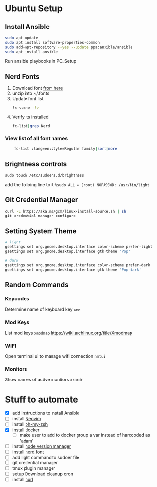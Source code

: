 # Ubuntu Setup
## Install Ansible
```bash
sudo apt update
sudo apt install software-properties-common
sudo add-apt-repository --yes --update ppa:ansible/ansible
sudo apt install ansible
```
Run ansible playbooks in PC_Setup
## Nerd Fonts
1. Download font [from here](https://www.nerdfonts.com/font-downloads)
2. unzip into ~/.fonts
3. Update font list
   ```bash
   fc-cache -fv
   ```
4. Verify its installed
   ```bash
   fc-list|grep Nerd
   ```
### View list of all font names
```bash
    fc-list :lang=en:style=Regular family|sort|more
```
## Brightness controls
```sudo touch /etc/sudoers.d/brightness```

add the folloing line to it
```%sudo ALL = (root) NOPASSWD: /usr/bin/light```

## Git Credential Manager
```bash
curl -L https://aka.ms/gcm/linux-install-source.sh | sh
git-credential-manager configure
```
## Setting System Theme
```bash
# light
gsettings set org.gnome.desktop.interface color-scheme prefer-light
gsettings set org.gnome.desktop.interface gtk-theme 'Pop'

# dark
gsettings set org.gnome.desktop.interface color-scheme prefer-dark
gsettings set org.gnome.desktop.interface gtk-theme 'Pop-dark'
```

## Random Commands

### Keycodes
Determine name of keyboard key
``` xev ```
### Mod Keys
List mod keys
```xmodmap```
https://wiki.archlinux.org/title/Xmodmap

### WIFI
Open terminal ui to manage wifi connection
```nmtui```

### Monitors
Show names of active monitors
```xrandr```

# Stuff to automate
- [x] add instructions to install Ansible
- [ ] install [Neovim](https://github.com/neovim/neovim)
- [ ] install [oh-my-zsh](https://ohmyz.sh/#install)
- [x] install docker
  - [ ] make user to add to docker group a var instead of hardcoded as 'adam'
- [ ] install [node version manager](https://github.com/nvm-sh/nvm)
- [ ] install [nerd font](https://www.nerdfonts.com/)
- [ ] add light command to sudoer file
- [ ] git credential manager
- [ ] tmux plugin manager
- [ ] setup Download cleanup cron
- [ ] install [hurl](https://github.com/Orange-OpenSource/hurl)
